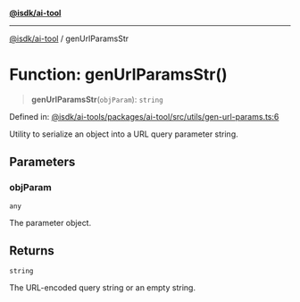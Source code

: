 [**@isdk/ai-tool**](../README.md)

***

[@isdk/ai-tool](../globals.md) / genUrlParamsStr

# Function: genUrlParamsStr()

> **genUrlParamsStr**(`objParam`): `string`

Defined in: [@isdk/ai-tools/packages/ai-tool/src/utils/gen-url-params.ts:6](https://github.com/isdk/ai-tool.js/blob/209a87173b5eabb2f81db6ea9a6784f34c24e271/src/utils/gen-url-params.ts#L6)

Utility to serialize an object into a URL query parameter string.

## Parameters

### objParam

`any`

The parameter object.

## Returns

`string`

The URL-encoded query string or an empty string.
